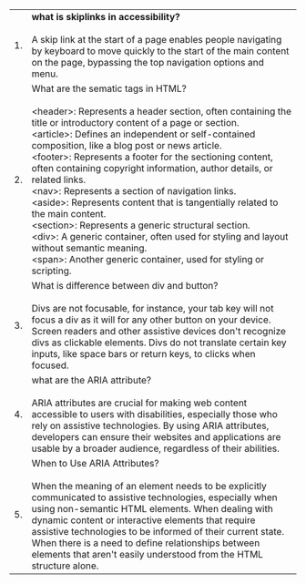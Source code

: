 
<table>
  <tr>
    <td>1.</td>
    <td><b>what is skiplinks in accessibility?</b> <br> <br>
    A skip link at the start of a page enables people navigating by keyboard to move quickly to the start of the main content on the page, bypassing the top navigation options and menu.

  </td>
</tr>

<tr>
    <td>2. </td>
    <td>What are the sematic tags in HTML? <br> <br>
      &lt;header&gt;: Represents a header section, often containing the title or introductory content of a page or section. <br>
&lt;article&gt;: Defines an independent or self-contained composition, like a blog post or news article. <br>
&lt;footer&gt;: Represents a footer for the sectioning content, often containing copyright information, author details, or related links. <br>
&lt;nav&gt;: Represents a section of navigation links. <br>
&lt;aside&gt;: Represents content that is tangentially related to the main content. <br>
&lt;section&gt;: Represents a generic structural section. <br>
&lt;div&gt;: A generic container, often used for styling and layout without semantic meaning. <br>
&lt;span&gt;: Another generic container, used for styling or scripting. 
    </td> 
</tr>

<tr>
    <td>3. </td>
  <td>What is difference between div and button? <br> <br>
    Divs are not focusable, for instance, your tab key will not focus a div as it will for any other button on your device. Screen readers and other assistive devices don't recognize divs as clickable elements. Divs do not translate certain key inputs, like space bars or return keys, to clicks when focused.
  </td>
</tr>

<tr>
    <td>4. </td>
  <td>what are the ARIA attribute? <br> <br>
ARIA attributes are crucial for making web content accessible to users with disabilities, especially those who rely on assistive technologies. 
  By using ARIA attributes, developers can ensure their websites and applications are usable by a broader audience, regardless of their abilities. </td>
</tr>
<tr>
<td>5. </td>
  <td>When to Use ARIA Attributes? <br> <br>
When the meaning of an element needs to be explicitly communicated to assistive technologies, especially when using non-semantic HTML elements.
When dealing with dynamic content or interactive elements that require assistive technologies to be informed of their current state.
When there is a need to define relationships between elements that aren't easily understood from the HTML structure alone.</td> 
</tr>
</table>


